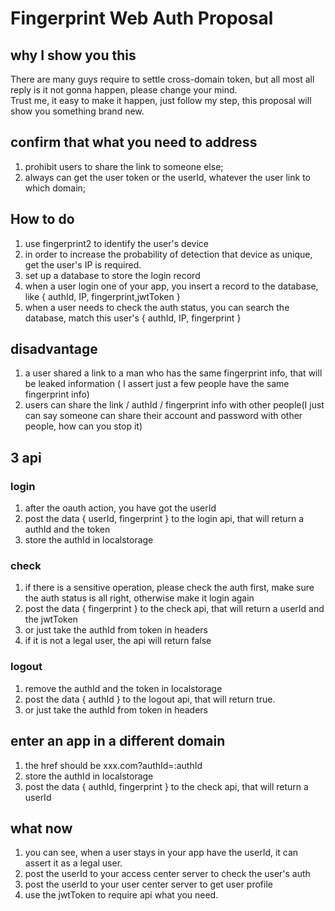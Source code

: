 # Fingerprint Web Auth Proposal
## why I show you this
There are many guys require to settle cross-domain token, but all most all reply is it not gonna happen, please change your mind.  
Trust me, it easy to make it happen, just follow my step, this proposal will show you something brand new. 

## confirm that what you need to address
1. prohibit users to share the link to someone else;
2. always can get the user token or the userId, whatever the user link to which domain;

## How to do
1. use fingerprint2 to identify the user's device
2. in order to increase the probability of detection that device as unique, get the user's IP is required.
3. set up a database to store the login record
4. when a user login one of your app, you insert a record to the database, like { authId, IP, fingerprint,jwtToken }
5. when a user needs to check the auth status, you can search the database, match this user's { authId, IP, fingerprint }

## disadvantage
1. a user shared a link to a man who has the same fingerprint info, that will be leaked information ( I assert just a few people have the same fingerprint info)
2. users can share the link / authId / fingerprint info with other people(I just can say someone can share their account and password with other people, how can you stop it)

## 3 api
### login
1. after the oauth action, you have got the userId
2. post the data { userId, fingerprint } to the login api, that will return a authId and the token
3. store the authId in localstorage

### check
1. if there is a sensitive operation, please check the auth first, make sure the auth status is all right, otherwise make it login again
2. post the data { fingerprint } to the check api, that will return a userId and the jwtToken
3. or just take the authId from token in headers
4. if it is not a legal user, the api will return false

### logout
1. remove the authId and the token in localstorage
2. post the data { authId } to the logout api, that will return true.
3. or just take the authId from token in headers

## enter an app in a different domain
1. the href should be xxx.com?authId=:authId
2. store the authId in localstorage
3. post the data { authId, fingerprint } to the check api, that will return a userId

## what now
1. you can see, when a user stays in your app have the userId, it can assert it as a legal user.
2. post the userId to your access center server to check the user's auth
3. post the userId to your user center server to get user profile
4. use the jwtToken to require api what you need.
